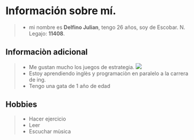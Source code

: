 # Información sobre mí.
> + mi nombre es **Delfino Julian**, tengo 26 años, soy de Escobar. N. Legajo: **11408**.

## Informaciòn adicional

> + Me gustan mucho los juegos de estrategia.
![](https://i.blogs.es/5a610c/130419-age-of-empires/375_142.jpeg)
> + Estoy aprendiendo inglès y programaciòn en paralelo a la carrera de ing.
> + Tengo una gata de 1 año de edad


## Hobbies

> + Hacer ejercicio
> + Leer
> + Escuchar mùsica
